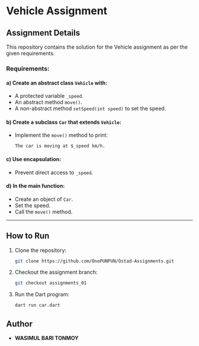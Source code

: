 # Vehicle Assignment

## Assignment Details

This repository contains the solution for the Vehicle assignment as per the given requirements.

### Requirements:

#### a) Create an abstract class `Vehicle` with:
- A protected variable `_speed`.
- An abstract method `move()`.
- A non-abstract method `setSpeed(int speed)` to set the speed.

#### b) Create a subclass `Car` that extends `Vehicle`:
- Implement the `move()` method to print: 
  ```
  The car is moving at $_speed km/h.
  ```

#### c) Use encapsulation:
- Prevent direct access to `_speed`.

#### d) In the main function:
- Create an object of `Car`.
- Set the speed.
- Call the `move()` method.

---

## How to Run
1. Clone the repository:
   ```bash
   git clone https://github.com/OnoPUNPUN/Ostad-Assignments.git
   ```
2. Checkout the assignment branch:
   ```bash
   git checkout assignments_01
   ```
3. Run the Dart program:
   ```bash
   dart run car.dart
   ```

## Author
- **WASIMUL BARI TONMOY**

